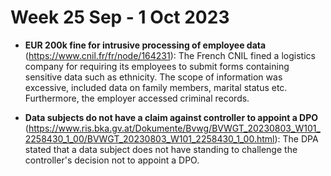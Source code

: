 # Week 25 Sep - 1 Oct 2023

- **EUR 200k fine for intrusive processing of employee data** (https://www.cnil.fr/fr/node/164231): The French CNIL fined a logistics company for requiring its employees to submit forms containing sensitive data such as ethnicity. The scope of information was excessive, included data on family members, marital status etc. Furthermore, the employer accessed criminal records.  

- **Data subjects do not have a claim against controller to appoint a DPO** (https://www.ris.bka.gv.at/Dokumente/Bvwg/BVWGT_20230803_W101_2258430_1_00/BVWGT_20230803_W101_2258430_1_00.html): The DPA stated that a data subject does not have standing to challenge the controller's decision not to appoint a DPO.